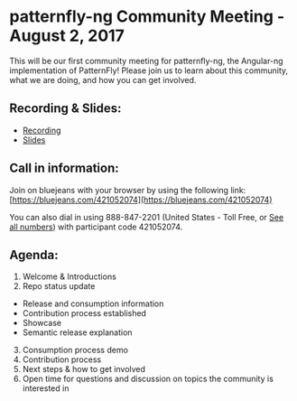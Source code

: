 # patternfly-ng Community Meeting - August 2, 2017
This will be our first community meeting for patternfly-ng, the Angular-ng implementation of PatternFly!  Please join us to learn about this community, what we are doing, and how you can get involved.  

## Recording & Slides:
* [Recording](https://bluejeans.com/s/23_w6)
* [Slides](resources/community-meetings/2017-08-02_communitymtg_slides.pdf)


## Call in information:
Join on bluejeans with your browser by using the following link:
[https://bluejeans.com/421052074](https://bluejeans.com/421052074)

You can also dial in using 888-847-2201 (United States - Toll Free, or [See all numbers](http://bluejeans.com/premium-numbers)) with participant code 421052074.

## Agenda:
1. Welcome & Introductions
2. Repo status update
  * Release and consumption information
  * Contribution process established
  * Showcase
  * Semantic release explanation
3. Consumption process demo
4. Contribution process
5. Next steps & how to get involved
6. Open time for questions and discussion on topics the community is interested in
